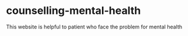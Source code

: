 # counselling-mental-health
This website is helpful  to patient  who face the problem for mental health 
